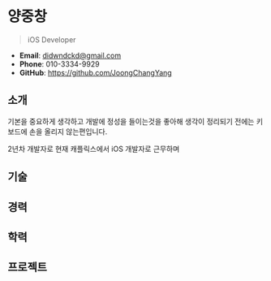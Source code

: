 # 양중창

> iOS Developer

- **Email**: didwndckd@gmail.com
- **Phone**: 010-3334-9929
- **GitHub**: https://github.com/JoongChangYang

## 소개

기본을 중요하게 생각하고 개발에 정성을 들이는것을 좋아해 생각이 정리되기 전에는 키보드에 손을 올리지 않는편입니다.



2년차 개발자로 현재 캐플릭스에서 iOS 개발자로 근무하며 

## 기술

## 경력

## 학력

## 프로젝트





